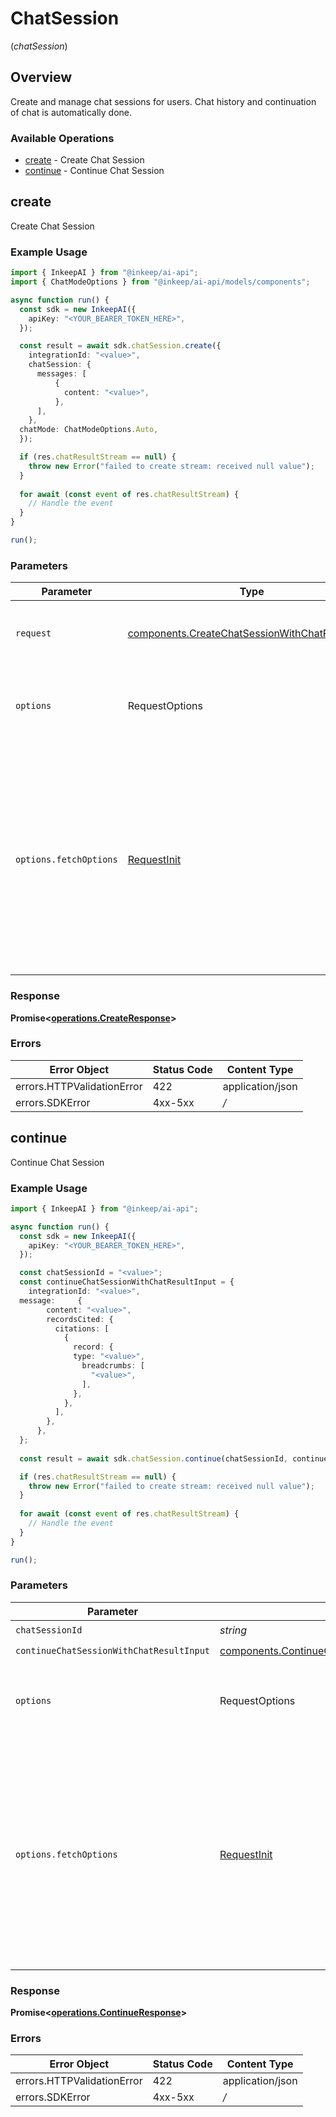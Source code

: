 # ChatSession
(*chatSession*)

## Overview

Create and manage chat sessions for users. Chat history and continuation of chat is automatically done.

### Available Operations

* [create](#create) - Create Chat Session
* [continue](#continue) - Continue Chat Session

## create

Create Chat Session

### Example Usage

```typescript
import { InkeepAI } from "@inkeep/ai-api";
import { ChatModeOptions } from "@inkeep/ai-api/models/components";

async function run() {
  const sdk = new InkeepAI({
    apiKey: "<YOUR_BEARER_TOKEN_HERE>",
  });

  const result = await sdk.chatSession.create({
    integrationId: "<value>",
    chatSession: {
      messages: [
          {
            content: "<value>",
          },
      ],
    },
  chatMode: ChatModeOptions.Auto,
  });

  if (res.chatResultStream == null) {
    throw new Error("failed to create stream: received null value");
  }
  
  for await (const event of res.chatResultStream) {
    // Handle the event
  }
}

run();
```

### Parameters

| Parameter                                                                                                                                                                      | Type                                                                                                                                                                           | Required                                                                                                                                                                       | Description                                                                                                                                                                    |
| ------------------------------------------------------------------------------------------------------------------------------------------------------------------------------ | ------------------------------------------------------------------------------------------------------------------------------------------------------------------------------ | ------------------------------------------------------------------------------------------------------------------------------------------------------------------------------ | ------------------------------------------------------------------------------------------------------------------------------------------------------------------------------ |
| `request`                                                                                                                                                                      | [components.CreateChatSessionWithChatResultInput](../../models/components/createchatsessionwithchatresultinput.md)                                                             | :heavy_check_mark:                                                                                                                                                             | The request object to use for the request.                                                                                                                                     |
| `options`                                                                                                                                                                      | RequestOptions                                                                                                                                                                 | :heavy_minus_sign:                                                                                                                                                             | Used to set various options for making HTTP requests.                                                                                                                          |
| `options.fetchOptions`                                                                                                                                                         | [RequestInit](https://developer.mozilla.org/en-US/docs/Web/API/Request/Request#options)                                                                                        | :heavy_minus_sign:                                                                                                                                                             | Options that are passed to the underlying HTTP request. This can be used to inject extra headers for examples. All `Request` options, except `method` and `body`, are allowed. |


### Response

**Promise<[operations.CreateResponse](../../models/operations/createresponse.md)>**
### Errors

| Error Object               | Status Code                | Content Type               |
| -------------------------- | -------------------------- | -------------------------- |
| errors.HTTPValidationError | 422                        | application/json           |
| errors.SDKError            | 4xx-5xx                    | */*                        |

## continue

Continue Chat Session

### Example Usage

```typescript
import { InkeepAI } from "@inkeep/ai-api";

async function run() {
  const sdk = new InkeepAI({
    apiKey: "<YOUR_BEARER_TOKEN_HERE>",
  });

  const chatSessionId = "<value>";
  const continueChatSessionWithChatResultInput = {
    integrationId: "<value>",
  message:     {
        content: "<value>",
        recordsCited: {
          citations: [
            {
              record: {
              type: "<value>",
                breadcrumbs: [
                  "<value>",
                ],
              },
            },
          ],
        },
      },
  };
  
  const result = await sdk.chatSession.continue(chatSessionId, continueChatSessionWithChatResultInput);

  if (res.chatResultStream == null) {
    throw new Error("failed to create stream: received null value");
  }
  
  for await (const event of res.chatResultStream) {
    // Handle the event
  }
}

run();
```

### Parameters

| Parameter                                                                                                                                                                      | Type                                                                                                                                                                           | Required                                                                                                                                                                       | Description                                                                                                                                                                    |
| ------------------------------------------------------------------------------------------------------------------------------------------------------------------------------ | ------------------------------------------------------------------------------------------------------------------------------------------------------------------------------ | ------------------------------------------------------------------------------------------------------------------------------------------------------------------------------ | ------------------------------------------------------------------------------------------------------------------------------------------------------------------------------ |
| `chatSessionId`                                                                                                                                                                | *string*                                                                                                                                                                       | :heavy_check_mark:                                                                                                                                                             | N/A                                                                                                                                                                            |
| `continueChatSessionWithChatResultInput`                                                                                                                                       | [components.ContinueChatSessionWithChatResultInput](../../models/components/continuechatsessionwithchatresultinput.md)                                                         | :heavy_check_mark:                                                                                                                                                             | N/A                                                                                                                                                                            |
| `options`                                                                                                                                                                      | RequestOptions                                                                                                                                                                 | :heavy_minus_sign:                                                                                                                                                             | Used to set various options for making HTTP requests.                                                                                                                          |
| `options.fetchOptions`                                                                                                                                                         | [RequestInit](https://developer.mozilla.org/en-US/docs/Web/API/Request/Request#options)                                                                                        | :heavy_minus_sign:                                                                                                                                                             | Options that are passed to the underlying HTTP request. This can be used to inject extra headers for examples. All `Request` options, except `method` and `body`, are allowed. |


### Response

**Promise<[operations.ContinueResponse](../../models/operations/continueresponse.md)>**
### Errors

| Error Object               | Status Code                | Content Type               |
| -------------------------- | -------------------------- | -------------------------- |
| errors.HTTPValidationError | 422                        | application/json           |
| errors.SDKError            | 4xx-5xx                    | */*                        |
